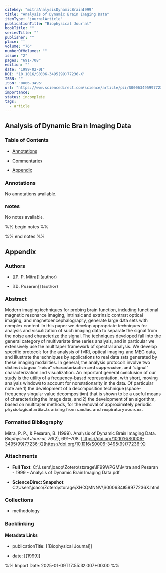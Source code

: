 ```yaml
---
citekey: "mitraAnalysisDynamicBrain1999"
title: "Analysis of Dynamic Brain Imaging Data"
itemType: "journalArticle"
publicationTitle: "Biophysical Journal"
bookTitle: ""
seriesTitle: ""
publisher: ""
place: ""
volume: "76"
numberOfVolumes: ""
issue: "2"
pages: "691-708"
edition: ""
date: "1999-02-01"
DOI: "10.1016/S0006-3495(99)77236-X"
ISBN: ""
ISSN: "0006-3495"
url: "https://www.sciencedirect.com/science/article/pii/S000634959977236X"
importance: 
status: incomplete
tags:
  - article
---
```


## Analysis of Dynamic Brain Imaging Data

### Table of Contents

- [Annotations](#annotations)

+ [Commentaries](#commentaries)

- [Appendix](#appendix)

### Annotations


No annotations available.


### Notes


No notes available.


%% begin notes %%

<!-- Write your personal notes here -->

%% end notes %%

## Appendix

### Authors


- [[P. P. Mitra]] (author)

- [[B. Pesaran]] (author)



### Abstract

Modern imaging techniques for probing brain function, including functional magnetic resonance imaging, intrinsic and extrinsic contrast optical imaging, and magnetoencephalography, generate large data sets with complex content. In this paper we develop appropriate techniques for analysis and visualization of such imaging data to separate the signal from the noise and characterize the signal. The techniques developed fall into the general category of multivariate time series analysis, and in particular we extensively use the multitaper framework of spectral analysis. We develop specific protocols for the analysis of fMRI, optical imaging, and MEG data, and illustrate the techniques by applications to real data sets generated by these imaging modalities. In general, the analysis protocols involve two distinct stages: “noise” characterization and suppression, and “signal” characterization and visualization. An important general conclusion of our study is the utility of a frequency-based representation, with short, moving analysis windows to account for nonstationarity in the data. Of particular note are 1) the development of a decomposition technique (space-frequency singular value decomposition) that is shown to be a useful means of characterizing the image data, and 2) the development of an algorithm, based on multitaper methods, for the removal of approximately periodic physiological artifacts arising from cardiac and respiratory sources.


### Formatted Bibliography

Mitra, P. P., & Pesaran, B. (1999). Analysis of Dynamic Brain Imaging Data. _Biophysical Journal_, _76_(2), 691–708. [https://doi.org/10.1016/S0006-3495(99)77236-X](https://doi.org/10.1016/S0006-3495(99)77236-X)




### Attachments


- **Full Text**: C:\Users\joaop\Zotero\storage\IF99WPGM\Mitra and Pesaran - 1999 - Analysis of Dynamic Brain Imaging Data.pdf

- **ScienceDirect Snapshot**: C:\Users\joaop\Zotero\storage\XHCQMNNV\S000634959977236X.html




### Collections


- methodology





### Backlinking


#### Metadata Links


- publicationTitle: [[Biophysical Journal]]




- date: [[1999]]





<!-- Any additional notes or comments -->


%% Import Date: 2025-01-09T17:55:32.007+00:00 %%
